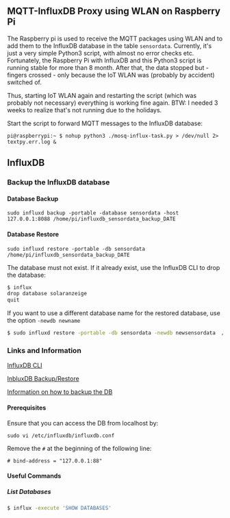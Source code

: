 ## MQTT-InfluxDB Proxy using WLAN on Raspberry Pi

The Raspberry pi is used to receive the MQTT packages using WLAN and to add them to the InfluxDB database in the table `sensordata`. Currently, it's just a very simple Python3 script, with almost no error checks etc. Fortunately, the Raspberry Pi with InfluxDB and this Python3 script is running stable for more than 8 month. After that, the data stopped but - fingers crossed - only because the IoT WLAN was (probably by accident) switched of. 

Thus, starting IoT WLAN again and restarting the script (which was probably not necessary) everything is working fine again. BTW: I needed 3 weeks to realize that's not running due to the holidays.

Start the script to forward MQTT messages to the InfluxDB database:

```
pi@raspberrypi:~ $ nohup python3 ./mosq-influx-task.py > /dev/null 2> textpy.err.log & 
```

## InfluxDB

### Backup the InfluxDB database

#### Database Backup

```
sudo influxd backup -portable -database sensordata -host 127.0.0.1:8088 /home/pi/influxdb_sensordata_backup_DATE
```

#### Database Restore

```
sudo influxd restore -portable -db sensordata /home/pi/influxdb_sensordata_backup_DATE
```

The database must not exist. If it already exist, use the InfluxDB CLI to drop the database:

```bash
$ influx
drop database solaranzeige
quit
```

If you want to use a different database name for the restored database, use the option `-newdb newname` 

```bash
$ sudo influxd restore -portable -db sensordata -newdb newsensordata  /home/pi/influxdb_sensordata_backup_DATE
```



### Links and Information

[InfluxDB CLI](https://docs.influxdata.com/influxdb/v1.7/tools/shell/)

[InbluxDB Backup/Restore](https://docs.influxdata.com/influxdb/v1.7/administration/backup_and_restore/)

[Information on how to backup the DB](https://solaranzeige.de/phpBB3/viewtopic.php?t=310)

#### Prerequisites

Ensure that you can access the DB from localhost by:

```
sudo vi /etc/influxdb/influxdb.conf
```

Remove the `#` at the beginning of the following line:

```
# bind-address = "127.0.0.1:88"
```



#### Useful Commands

##### List Databases

```bash
$ influx -execute 'SHOW DATABASES'
```

